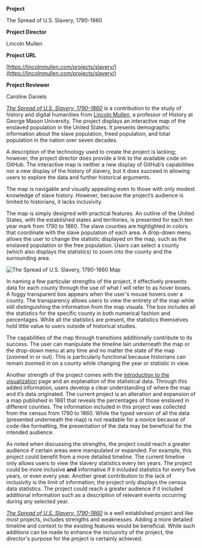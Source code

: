 **Project** 

The Spread of U.S. Slavery, 1790-1860

**Project Director**

Lincoln Mullen

**Project URL**

[https://lincolnmullen.com/projects/slavery/](https://lincolnmullen.com/projects/slavery/)

**Project Reviewer**

Caroline Daniels


[*The Spread of U.S. Slavery, 1790-1860*](https://lincolnmullen.com/projects/slavery/) is a contribution to the study of history and digital humanities from [Lincoln Mullen](https://lincolnmullen.com), a professor of History at George Mason University. The project displays an interactive map of the enslaved population in the United States. It presents demographic information about the slave population, freed population, and total population in the nation over seven decades. 

A description of the technology used to create the project is lacking; however, the project director does provide a link to the available code on GitHub. The interactive map is neither a new display of GitHub’s capabilities nor a new display of the history of slavery, but it does succeed in allowing users to explore the data and further historical arguments. 

The map is navigable and visually appealing even to those with only modest knowledge of slave history. However, because the project’s audience is limited to historians, it lacks inclusivity.

The map is simply designed with practical features. An outline of the United States, with the established states and territories, is presented for each ten year mark from 1790 to 1860. The slave counties are highlighted in colors that coordinate with the slave population of each area. A drop-down menu allows the user to change the statistic displayed on the map, such as the enslaved population or the free population. Users can select a county (which also displays the statistics) to zoom into the county and the surrounding area. 

![The Spread of U.S. Slavery, 1790-1860 Map](https://carolined350.github.io/carolined350/images/images/SlaveryMap.png)

In naming a few particular strengths of the project, it effectively presents data for each county through the use of what I will refer to as hover boxes. A foggy transparent box appears when the user's mouse hovers over a county. The transparency allows users to view the entirety of the map while still distinguishing the information from the map visuals. The box includes all the statistics for the specific county in both numerical fashion and percentages. While all the statistics are present, the statistics themselves hold little value to users outside of historical studies. 

The capabilities of the map through transitions additionally contribute to its success. The user can manipulate the timeline lain underneath the map or the drop-down menu at any time and no matter the state of the map (zoomed in or out). This is particularly functional because historians can remain zoomed in on a county while changing the year or statistic in view. 

Another strength of the project comes with the [introduction to the visualization](https://lincolnmullen.com/blog/mapping-the-spread-of-american-slavery/) page and an explanation of the statistical data. Through this added information, users develop a clear understanding of where the map and it’s data originated. The current project is an alteration and expansion of a map published in 1861 that reveals the percentages of those enslaved in different counties. The information included in this project was collected from the census from 1790 to 1860. While the typed version of all the data (presented underneath the map) is not readable for a novice because of code-like formatting, the presentation of the data may be beneficial for the intended audience. 

As noted when discussing the strengths, the project could reach a greater audience if certain areas were manipulated or expanded. For example, this project could benefit from a more detailed timeline. The current timeline only allows users to view the slavery statistics every ten years. The project could be more inclusive **and** informative if it included statistics for every five years, or even every year. Another great contribution to the lack of inclusivity is the limit of information; the project only displays the census data statistics. The project could reach a greater audience if it included additional information such as a description of relevant events occurring during any selected year. 

[*The Spread of U.S. Slavery, 1790-1860*](https://lincolnmullen.com/projects/slavery/) is a well established project and like most projects, includes strengths and weaknesses. Adding a more detailed timeline and context to the existing features would be beneficial. While such additions can be made to enhance the inclusivity of the project, the director's purpose for the project is certainly achieved. 
